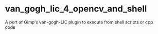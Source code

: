 # van_gogh_lic_4_opencv_and_shell
A port of Gimp's van-gogh-LIC plugin to execute from shell scripts or cpp code

